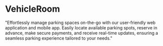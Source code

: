 # VehicleRoom

"Effortlessly manage parking spaces on-the-go with our user-friendly web application and mobile app.
Easily locate available parking spots, reserve in advance, make secure payments, and receive
real-time updates, ensuring a seamless parking experience tailored to your needs."
